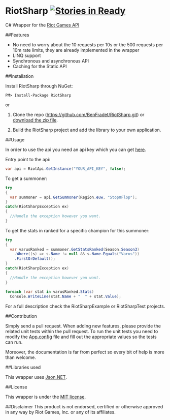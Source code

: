 # RiotSharp [![Stories in Ready](https://badge.waffle.io/benfradet/riotsharp.png?label=ready&title=Ready)](https://waffle.io/benfradet/riotsharp)

C# Wrapper for the [Riot Games API](https://developer.riotgames.com/)

##Features

- No need to worry about the 10 requests per 10s or the 500 requests per 10m rate limits, they are already implemented in the wrapper
- LINQ support
- Synchronous and asynchronous API
- Caching for the Static API

##Installation

Install RiotSharp through NuGet:
```
PM> Install-Package RiotSharp
```

or

1. Clone the repo (https://github.com/BenFradet/RiotSharp.git) or [download the zip file](https://github.com/BenFradet/RiotSharp/archive/master.zip).

2. Build the RiotSharp project and add the library to your own application.

##Usage

In order to use the api you need an api key which you can get [here](https://developer.riotgames.com/).

Entry point to the api:
```c#
var api = RiotApi.GetInstance("YOUR_API_KEY", false);
```

To get a summoner:
```c#
try
{
  var summoner = api.GetSummoner(Region.euw, "StopOFlop");
}
catch(RiotSharpException ex)
{
  //Handle the exception however you want.
}
```

To get the stats in ranked for a specific champion for this summoner:
```c#
try
{
  var varusRanked = summoner.GetStatsRanked(Season.Season3)
    .Where((s) => s.Name != null && s.Name.Equals("Varus"))
    .FirstOrDefault();
}
catch(RiotSharpException ex)
{
  //Handle the exception however you want.
}
  
foreach (var stat in varusRanked.Stats)
  Console.WriteLine(stat.Name + "  " + stat.Value);
```

For a full description check the RiotSharpExample or RiotSharpTest projects.

##Contribution

Simply send a pull request.
When adding new features, please provide the related unit tests within the pull request.
To run the unit tests you need to modify the [App.config](RiotSharpTest/App.config) file and fill out the appropriate values so the tests can run.

Moreover, the documentation is far from perfect so every bit of help is more than welcome.

##Libraries used

This wrapper uses [Json.NET](http://james.newtonking.com/json).

##License

This wrapper is under the [MIT license](LICENSE.md).

##Disclaimer
This product is not endorsed, certified or otherwise approved in any way by Riot Games, Inc. or any of its affiliates.
